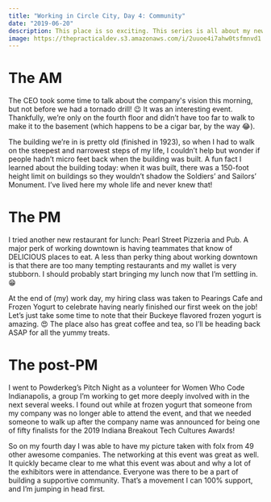 ```yaml
---
title: "Working in Circle City, Day 4: Community"
date: "2019-06-20"
description: This place is so exciting. This series is all about my new adventure.
image: https://thepracticaldev.s3.amazonaws.com/i/2uuoe4i7ahw0tsfmnvd1.jpeg
---
```


# The AM

The CEO took some time to talk about the company's vision this morning, but not before we had a tornado drill! 😉 It was an interesting event. Thankfully, we’re only on the fourth floor and didn’t have too far to walk to make it to the basement (which happens to be a cigar bar, by the way 😂).

The building we’re in is pretty old (finished in 1923), so when I had to walk on the steepest and narrowest steps of my life, I couldn’t help but wonder if people hadn’t micro feet back when the building was built. A fun fact I learned about the building today: when it was built, there was a 150-foot height limit on buildings so they wouldn’t shadow the Soldiers’ and Sailors’ Monument. I’ve lived here my whole life and never knew that!

# The PM

I tried another new restaurant for lunch: Pearl Street Pizzeria and Pub. A major perk of working downtown is having teammates that know of DELICIOUS places to eat. A less than perky thing about working downtown is that there are too many tempting restaurants and my wallet is very stubborn. I should probably start bringing my lunch now that I’m settling in. 😁

At the end of (my) work day, my hiring class was taken to Pearings Cafe and Frozen Yogurt to celebrate having nearly finished our first week on the job! Let’s just take some time to note that their Buckeye flavored frozen yogurt is amazing. 😍 The place also has great coffee and tea, so I’ll be heading back ASAP for all the yummy treats.

# The post-PM

I went to Powderkeg’s Pitch Night as a volunteer for Women Who Code Indianapolis, a group I’m working to get more deeply involved with in the next several weeks. I found out while at frozen yogurt that someone from my company was no longer able to attend the event, and that we needed someone to walk up after the company name was announced for being one of fifty finalists for the 2019 Indiana Breakout Tech Cultures Awards!

So on my fourth day I was able to have my picture taken with folx from 49 other awesome companies. The networking at this event was great as well. It quickly became clear to me what this event was about and why a lot of the exhibitors were in attendance. Everyone was there to be a part of building a supportive community. That’s a movement I can 100% support, and I’m jumping in head first.
